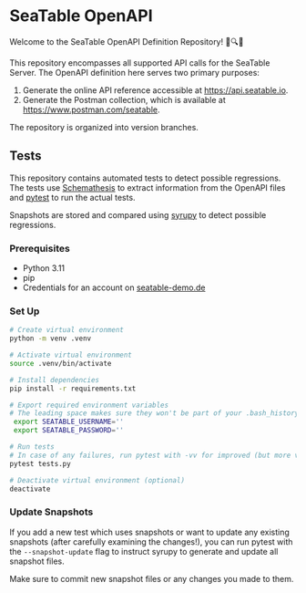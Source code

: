 # SeaTable OpenAPI

Welcome to the SeaTable OpenAPI Definition Repository! 🌊🔍✨

This repository encompasses all supported API calls for the SeaTable Server. The OpenAPI definition here serves two primary purposes:

1. Generate the online API reference accessible at https://api.seatable.io.
2. Generate the Postman collection, which is available at https://www.postman.com/seatable.

The repository is organized into version branches.

## Tests

This repository contains automated tests to detect possible regressions. The tests use [Schemathesis](https://schemathesis.readthedocs.io/en/stable/)
to extract information from the OpenAPI files and [pytest](https://docs.pytest.org/en/8.2.x/) to run the actual tests.

Snapshots are stored and compared using [syrupy](https://github.com/tophat/syrupy) to detect possible regressions.

### Prerequisites

- Python 3.11
- pip
- Credentials for an account on [seatable-demo.de](https://seatable-demo.de)

### Set Up

```bash
# Create virtual environment
python -m venv .venv

# Activate virtual environment
source .venv/bin/activate

# Install dependencies
pip install -r requirements.txt

# Export required environment variables
# The leading space makes sure they won't be part of your .bash_history
 export SEATABLE_USERNAME=''
 export SEATABLE_PASSWORD=''

# Run tests
# In case of any failures, run pytest with -vv for improved (but more verbose) output
pytest tests.py

# Deactivate virtual environment (optional)
deactivate
```

### Update Snapshots

If you add a new test which uses snapshots or want to update any existing snapshots (after carefully examining the changes!),
you can run pytest with the `--snapshot-update` flag to instruct syrupy to generate and update all snapshot files.

Make sure to commit new snapshot files or any changes you made to them.

